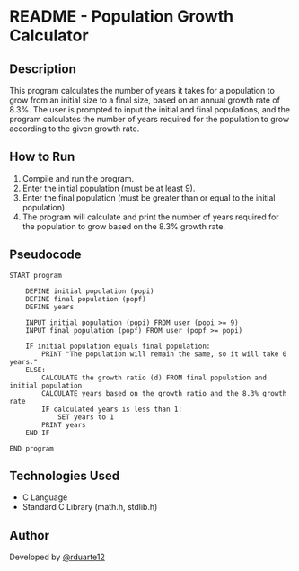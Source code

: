# README - Population Growth Calculator

## Description

This program calculates the number of years it takes for a population to grow from an initial size to a final size, based on an annual growth rate of 8.3%. The user is prompted to input the initial and final populations, and the program calculates the number of years required for the population to grow according to the given growth rate.

## How to Run

1. Compile and run the program.
2. Enter the initial population (must be at least 9).
3. Enter the final population (must be greater than or equal to the initial population).
4. The program will calculate and print the number of years required for the population to grow based on the 8.3% growth rate.

## Pseudocode

```plaintext
START program

    DEFINE initial population (popi)
    DEFINE final population (popf)
    DEFINE years

    INPUT initial population (popi) FROM user (popi >= 9)
    INPUT final population (popf) FROM user (popf >= popi)

    IF initial population equals final population:
        PRINT "The population will remain the same, so it will take 0 years."
    ELSE:
        CALCULATE the growth ratio (d) FROM final population and initial population
        CALCULATE years based on the growth ratio and the 8.3% growth rate
        IF calculated years is less than 1:
            SET years to 1
        PRINT years
    END IF

END program
```

## Technologies Used

- C Language
- Standard C Library (math.h, stdlib.h)

## Author

Developed by [@rduarte12](https://github.com/rduarte12)

